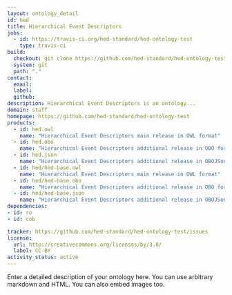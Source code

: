 ```yaml
---
layout: ontology_detail
id: hed
title: Hierarchical Event Descriptors
jobs:
  - id: https://travis-ci.org/hed-standard/hed-ontology-test
    type: travis-ci
build:
  checkout: git clone https://github.com/hed-standard/hed-ontology-test.git
  system: git
  path: "."
contact:
  email: 
  label: 
  github: 
description: Hierarchical Event Descriptors is an ontology...
domain: stuff
homepage: https://github.com/hed-standard/hed-ontology-test
products:
  - id: hed.owl
    name: "Hierarchical Event Descriptors main release in OWL format"
  - id: hed.obo
    name: "Hierarchical Event Descriptors additional release in OBO format"
  - id: hed.json
    name: "Hierarchical Event Descriptors additional release in OBOJSon format"
  - id: hed/hed-base.owl
    name: "Hierarchical Event Descriptors main release in OWL format"
  - id: hed/hed-base.obo
    name: "Hierarchical Event Descriptors additional release in OBO format"
  - id: hed/hed-base.json
    name: "Hierarchical Event Descriptors additional release in OBOJSon format"
dependencies:
- id: ro
- id: cob

tracker: https://github.com/hed-standard/hed-ontology-test/issues
license:
  url: http://creativecommons.org/licenses/by/3.0/
  label: CC-BY
activity_status: active
---
```


Enter a detailed description of your ontology here. You can use arbitrary markdown and HTML.
You can also embed images too.

